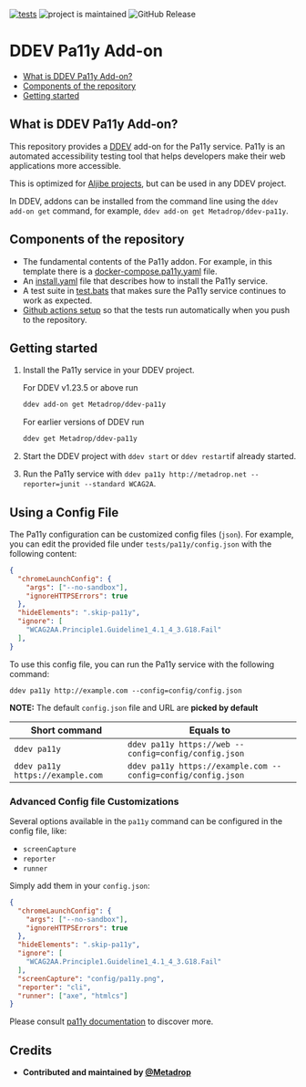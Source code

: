 [![tests](https://github.com/Metadrop/ddev-pa11y/actions/workflows/tests.yml/badge.svg)](https://github.com/Metadrop/ddev-pa11y/actions/workflows/tests.yml) ![project is maintained](https://img.shields.io/maintenance/yes/2025.svg)
![GitHub Release](https://img.shields.io/github/v/release/Metadrop/ddev-pa11y)

# DDEV Pa11y Add-on <!-- omit in toc -->

* [What is DDEV Pa11y Add-on?](#what-is-ddev-pa11y-add-on)
* [Components of the repository](#components-of-the-repository)
* [Getting started](#getting-started)

## What is DDEV Pa11y Add-on?
This repository provides a [DDEV](https://ddev.readthedocs.io) add-on for the Pa11y service. Pa11y is an automated accessibility testing tool that helps developers make their web applications more accessible.

This is optimized for [Aljibe projects](https://github.com/Metadrop/Aljibe/), but can be used in any DDEV project.

In DDEV, addons can be installed from the command line using the `ddev add-on get` command, for example, `ddev add-on get Metadrop/ddev-pa11y`.

## Components of the repository

* The fundamental contents of the Pa11y addon. For example, in this template there is a [docker-compose.pa11y.yaml](docker-compose.pa11y.yaml) file.
* An [install.yaml](install.yaml) file that describes how to install the Pa11y service.
* A test suite in [test.bats](tests/test.bats) that makes sure the Pa11y service continues to work as expected.
* [Github actions setup](.github/workflows/tests.yml) so that the tests run automatically when you push to the repository.

## Getting started

1. Install the Pa11y service in your DDEV project.

    For DDEV v1.23.5 or above run

    ```sh
    ddev add-on get Metadrop/ddev-pa11y
    ```

    For earlier versions of DDEV run

    ```sh
    ddev get Metadrop/ddev-pa11y
    ```

1. Start the DDEV project with `ddev start` or `ddev restart`if already started.
1. Run the Pa11y service with `ddev pa11y http://metadrop.net --reporter=junit --standard WCAG2A`.

## Using a Config File

The Pa11y configuration can be customized config files (`json`). For example, you can edit the provided file under `tests/pa11y/config.json` with the following content:

```json
{
  "chromeLaunchConfig": {
    "args": ["--no-sandbox"],
    "ignoreHTTPSErrors": true
  },
  "hideElements": ".skip-pa11y",
  "ignore": [
    "WCAG2AA.Principle1.Guideline1_4.1_4_3.G18.Fail"
  ],
}
```

To use this config file, you can run the Pa11y service with the following command:

```
ddev pa11y http://example.com --config=config/config.json
```

**NOTE:**
The default `config.json` file and URL are **picked by default**

| Short command                    | Equals to                                                    |
| -------------------------------- | ------------------------------------------------------------ |
| `ddev pa11y`                     | `ddev pa11y https://web --config=config/config.json`         |
| `ddev pa11y https://example.com` | `ddev pa11y https://example.com --config=config/config.json` |

### Advanced Config file Customizations

Several options available in the `pa11y` command can be configured in the config file, like:

- `screenCapture`
- `reporter`
- `runner`

Simply add them in your `config.json`:


```json
{
  "chromeLaunchConfig": {
    "args": ["--no-sandbox"],
    "ignoreHTTPSErrors": true
  },
  "hideElements": ".skip-pa11y",
  "ignore": [
    "WCAG2AA.Principle1.Guideline1_4.1_4_3.G18.Fail"
  ],
  "screenCapture": "config/pa11y.png",
  "reporter": "cli",
  "runner": ["axe", "htmlcs"]
}
```
Please consult [pa11y documentation](https://github.com/pa11y/pa11y?tab=readme-ov-file#configuration) to discover more.

## Credits

- **Contributed and maintained by [@Metadrop](https://github.com/Metadrop)**
